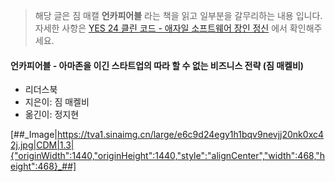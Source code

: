 
> 해당 글은 짐 매캘 **언카피어블** 라는 책을 읽고 일부분을 갈무리하는 내용 입니다. 자세한 사항은 [YES 24 클린 코드 - 애자일 소프트웨어 장인 정신](http://www.yes24.com/Product/Goods/94875170) 에서 확인해주세요.

#### **언카피어블** - 아마존을 이긴 스타트업의 따라 할 수 없는 비즈니스 전략 (짐 매켈비)

- 리더스북
- 지은이: 짐 매켈비
- 옮긴이: 정지현

[##_Image|https://tva1.sinaimg.cn/large/e6c9d24egy1h1bqv9nevjj20nk0xc42j.jpg|CDM|1.3|{"originWidth":1440,"originHeight":1440,"style":"alignCenter","width":468,"height":468}_##]
